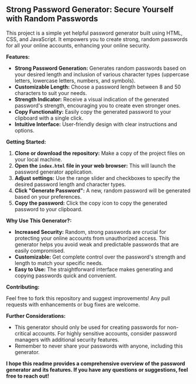 ## Strong Password Generator: Secure Yourself with Random Passwords

This project is a simple yet helpful password generator built using HTML, CSS, and JavaScript. It empowers you to create strong, random passwords for all your online accounts, enhancing your online security.

**Features:**

* **Strong Password Generation:** Generates random passwords based on your desired length and inclusion of various character types (uppercase letters, lowercase letters, numbers, and symbols).
* **Customizable Length:** Choose a password length between 8 and 50 characters to suit your needs.
* **Strength Indicator:** Receive a visual indication of the generated password's strength, encouraging you to create even stronger ones.
* **Copy Functionality:** Easily copy the generated password to your clipboard with a single click.
* **Intuitive Interface:** User-friendly design with clear instructions and options.

**Getting Started:**

1. **Clone or download the repository:** Make a copy of the project files on your local machine.
2. **Open the `index.html` file in your web browser:** This will launch the password generator application.
3. **Adjust settings:** Use the range slider and checkboxes to specify the desired password length and character types.
4. **Click "Generate Password":** A new, random password will be generated based on your preferences.
5. **Copy the password:** Click the copy icon to copy the generated password to your clipboard.

**Why Use This Generator?:**

* **Increased Security:** Random, strong passwords are crucial for protecting your online accounts from unauthorized access. This generator helps you avoid weak and predictable passwords that are easily compromised.
* **Customizable:** Get complete control over the password's strength and length to match your specific needs.
* **Easy to Use:** The straightforward interface makes generating and copying passwords quick and convenient.

**Contributing:**

Feel free to fork this repository and suggest improvements! Any pull requests with enhancements or bug fixes are welcome.

**Further Considerations:**

* This generator should only be used for creating passwords for non-critical accounts. For highly sensitive accounts, consider password managers with additional security features.
* Remember to never share your passwords with anyone, including this generator.


**I hope this readme provides a comprehensive overview of the password generator and its features. If you have any questions or suggestions, feel free to reach out!**
